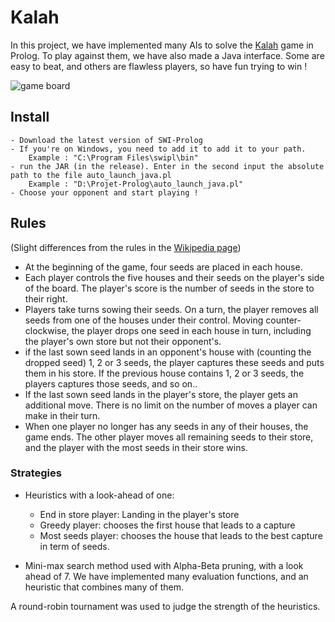 Kalah
======

In this project, we have implemented many AIs to solve the [Kalah](http://en.wikipedia.org/wiki/Kalah "Kalah in Wikipedia")  game in Prolog. To play against them, we have also made a Java interface. Some are easy to beat, and others are flawless players, so have fun trying to win !

![game board](https://github.com/ziedt/Projet-Prolog/blob/master/Java/img/fond.png)

## Install
```
- Download the latest version of SWI-Prolog
- If you're on Windows, you need to add it to add it to your path.
	Example : "C:\Program Files\swipl\bin"
- run the JAR (in the release). Enter in the second input the absolute path to the file auto_launch_java.pl
	Example : "D:\Projet-Prolog\auto_launch_java.pl"
- Choose your opponent and start playing !
```
## Rules
(Slight differences from the rules in the [Wikipedia page](http://en.wikipedia.org/wiki/Kalah "Kalah in Wikipedia"))
* At the beginning of the game, four seeds are placed in each house.
* Each player controls the five houses and their seeds on the player's side of the board. The player's score is the number of seeds in the store to their right.
* Players take turns sowing their seeds. On a turn, the player removes all seeds from one of the houses under their control. Moving counter-clockwise, the player drops one seed in each house in turn, including the player's own store but not their opponent's.
* if the last sown seed lands in an opponent's house with (counting the dropped seed) 1, 2 or 3 seeds, the player captures these seeds and puts them in his store. If the previous house contains 1, 2 or 3 seeds, the players captures those seeds, and so on..
* If the last sown seed lands in the player's store, the player gets an additional move. There is no limit on the number of moves a player can make in their turn.
* When one player no longer has any seeds in any of their houses, the game ends. The other player moves all remaining seeds to their store, and the player with the most seeds in their store wins.

### Strategies
- Heuristics with a look-ahead of one:

	* End in store player: Landing in the player's store
	* Greedy player: chooses the first house that leads to a capture
	* Most seeds player: chooses the house that leads to the best capture in term of seeds.

- Mini-max search method used with Alpha-Beta pruning, with a look ahead of 7. We have implemented many evaluation functions, and an heuristic that combines many of them. 

A round-robin tournament was used to judge the strength of the heuristics.


